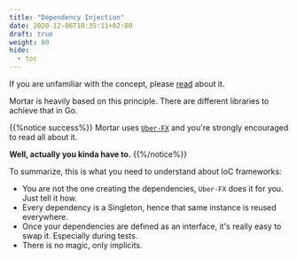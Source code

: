 ```yaml
---
title: "Dependency Injection"
date: 2020-12-06T10:35:11+02:00
draft: true
weight: 80
hide:
  - toc
---
```


If you are unfamiliar with the concept, please [read](https://en.wikipedia.org/wiki/Inversion_of_control) about it.

Mortar is heavily based on this principle. There are different libraries to achieve that in Go.

{{%notice success%}}
Mortar uses [`Uber-FX`](https://github.com/uber-go/fx) and you're strongly encouraged to read all about it.

**Well, actually you kinda have to.**
{{%/notice%}}

To summarize, this is what you need to understand about IoC frameworks:

- You are not the one creating the dependencies, `Uber-FX` does it for you. Just tell it how.
- Every dependency is a Singleton, hence that same instance is reused everywhere.
- Once your dependencies are defined as an interface, it's really easy to swap it. Especially during tests.
- There is no magic, only implicits.
